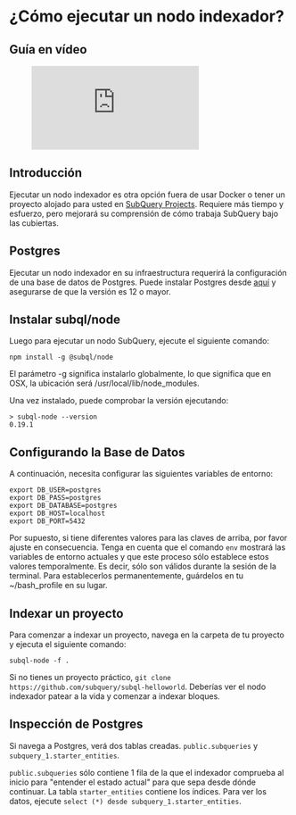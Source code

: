 # ¿Cómo ejecutar un nodo indexador?

## Guía en vídeo

<figure class="video_container">
  <iframe src="https://www.youtube.com/embed/QfNsR12ItnA" frameborder="0" allowfullscreen="true"></iframe>
</figure>

## Introducción

Ejecutar un nodo indexador es otra opción fuera de usar Docker o tener un proyecto alojado para usted en [SubQuery Projects](https://project.subquery.network/). Requiere más tiempo y esfuerzo, pero mejorará su comprensión de cómo trabaja SubQuery bajo las cubiertas.

## Postgres

Ejecutar un nodo indexador en su infraestructura requerirá la configuración de una base de datos de Postgres. Puede instalar Postgres desde [aquí](https://www.postgresql.org/download/) y asegurarse de que la versión es 12 o mayor.

## Instalar subql/node

Luego para ejecutar un nodo SubQuery, ejecute el siguiente comando:

```shell
npm install -g @subql/node
```

El parámetro -g significa instalarlo globalmente, lo que significa que en OSX, la ubicación será /usr/local/lib/node_modules.

Una vez instalado, puede comprobar la versión ejecutando:

```shell
> subql-node --version
0.19.1
```

## Configurando la Base de Datos

A continuación, necesita configurar las siguientes variables de entorno:

```shell
export DB_USER=postgres
export DB_PASS=postgres
export DB_DATABASE=postgres
export DB_HOST=localhost
export DB_PORT=5432
```

Por supuesto, si tiene diferentes valores para las claves de arriba, por favor ajuste en consecuencia. Tenga en cuenta que el comando `env` mostrará las variables de entorno actuales y que este proceso sólo establece estos valores temporalmente. Es decir, sólo son válidos durante la sesión de la terminal. Para establecerlos permanentemente, guárdelos en tu ~/bash_profile en su lugar.

## Indexar un proyecto

Para comenzar a indexar un proyecto, navega en la carpeta de tu proyecto y ejecuta el siguiente comando:

```shell
subql-node -f .
```

Si no tienes un proyecto práctico, `git clone https://github.com/subquery/subql-helloworld`. Deberías ver el nodo indexador patear a la vida y comenzar a indexar bloques.

## Inspección de Postgres

Si navega a Postgres, verá dos tablas creadas. `public.subqueries` y `subquery_1.starter_entities`.

`public.subqueries` sólo contiene 1 fila de la que el indexador comprueba al inicio para "entender el estado actual" para que sepa desde dónde continuar. La tabla `starter_entities` contiene los índices. Para ver los datos, ejecute `select (*) desde subquery_1.starter_entities`.
